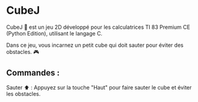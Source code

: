 
# CubeJ 

CubeJ 🧊 est un jeu 2D développé pour les calculatrices TI 83 Premium CE (Python Edition), utilisant le langage C.

Dans ce jeu, vous incarnez un petit cube qui doit sauter pour éviter des obstacles. 🎮



## Commandes :

Sauter ⬆️ : Appuyez sur la touche "Haut" pour faire sauter le cube et éviter les obstacles.

